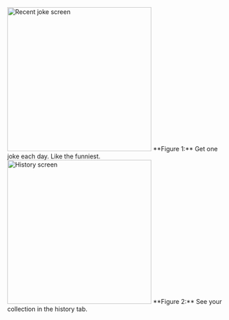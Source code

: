 <img width="329" alt="Recent joke screen" src="https://github.com/user-attachments/assets/b07b662f-dd35-4bf9-ac98-6c2777ac4aa0">
**Figure 1:** Get one joke each day. Like the funniest.

<img width="329" alt="History screen" src="https://github.com/user-attachments/assets/f481cd16-4b87-4c4a-af4a-265b1e00cce4">
**Figure 2:** See your collection in the history tab.
